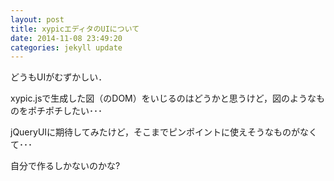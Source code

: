 ```yaml
---
layout: post
title: xypicエディタのUIについて
date: 2014-11-08 23:49:20
categories: jekyll update
---
```

どうもUIがむずかしい．

xypic.jsで生成した図（のDOM）をいじるのはどうかと思うけど，図のようなものをポチポチしたい･･･

jQueryUIに期待してみたけど，そこまでピンポイントに使えそうなものがなくて･･･

自分で作るしかないのかな?
